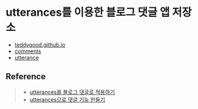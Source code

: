 # utterances를 이용한 블로그 댓글 앱 저장소

- [teddygood.github.io](https://teddygood.github.io/)
- [comments](https://github.com/teddygood/blog-comments/issues)
- [utterance](https://utteranc.es/)

## Reference

>- [utterances를 블로그 댓글로 적용하기](https://baek.dev/post/4/)
>- [utterances으로 댓글 기능 만들기](https://ansohxxn.github.io/blog/utterances/)
